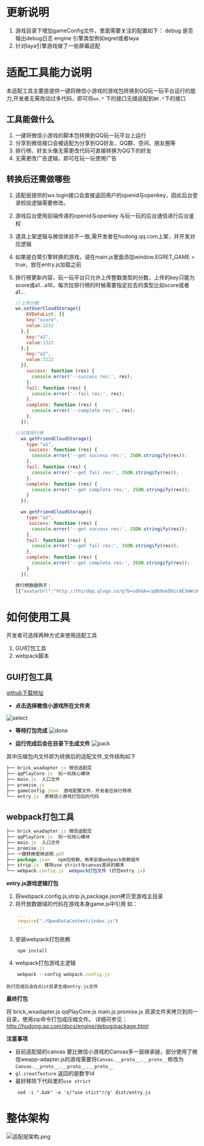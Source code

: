 # 更新说明
1. 游戏目录下增加gameConfig文件，里面需要关注的配置如下：
   debug 是否输出debug日志
   engine 引擎类型例如egret或者laya
2. 针对laya引擎游戏做了一些屏幕适配

# 适配工具能力说明
本适配工具主要是提供一键将微信小游戏的游戏包转换到QQ玩一玩平台运行的能力,开发者无需改动过多代码，即可将`wx.*` 下的接口无缝适配到`BK.*`下的接口

## 工具能做什么
1. 一键将微信小游戏的脚本包转换到QQ玩一玩平台上运行
2. 分享到微信接口会被适配为分享到QQ好友、QQ群、空间、朋友圈等
3. 排行榜、好友头像无需更改代码可直接转换为QQ下的好友
4. 无需更改广告逻辑，即可在玩一玩使用广告

## 转换后还需做哪些
1. 适配层提供的wx.login接口会直接返回用户的openid与openkey，因此后台登录校验逻辑需要修改。

2. 游戏后台使用前端传递的openid与openkey 与玩一玩的后台通信进行后台鉴权

3. 道具上架逻辑与微信体验不一致,需开发者在hudong.qq.com上架，并开发对应逻辑

4. 如果是白鹭引擎转换的游戏，请在main.js里面添加window.EGRET_GAME = true，放在entry.js加载之前

5. 排行榜更新内容，玩一玩平台只允许上传整数类型的分数，上传的key只能为score或a1...a16，每次拉排行榜的时候需要指定拉去的类型比如score或者a1...

   ```javascript
   //上传分数
   wx.setUserCloudStorage({
       KVDataList: [{
       key:"score",
       value:1232
     },{
       key:"a1",
       value:1322
     },{
       key:"a2",
       value:3122
     }],
       success: function (res) {
         console.error('--success res:', res);
       },
       fail: function (res) {
         console.error('--fail res:', res);
       },
       complete: function (res) {
         console.error('--complete res:', res);
       },
     });
   
   //拉取排行榜
     wx.getFriendCloudStorage({
       type:"a1",
        success: function (res) {
         console.error('--get success res:', JSON.stringify(res));
       },
       fail: function (res) {
         console.error('--get fail res:', JSON.stringify(res));
       },
       complete: function (res) {
         console.error('--get complete res:', JSON.stringify(res));
       }
     });
   
     wx.getFriendCloudStorage({
       type:"a2",
        success: function (res) {
         console.error('--get success res:', JSON.stringify(res));
       },
       fail: function (res) {
         console.error('--get fail res:', JSON.stringify(res));
       },
       complete: function (res) {
         console.error('--get complete res:', JSON.stringify(res));
       }
     });
   
   排行榜数据例子：
   [{"avatarUrl":"http://thirdqq.qlogo.cn/g?b=sdk&k=cq869okDUicXE3mWcdQpsMw&s=100&t=1532845390","nickname":"俊采星驰","openid":"","self":1,"KVDataList":[{"key":"a1","value":1322}]}]
   ```


# 如何使用工具
开发者可选择两种方式来使用适配工具
1. GUI打包工具
2. webpack脚本

## GUI打包工具
<a href="https://github.com/QQBricks/brick_wxadapterGUI" target="_blank"> github下载地址</a>

* **点击选择微信小游戏所在文件夹**

![select](img/selectfolder.png)

* **等待打包完成**
![done](img/done.png)

* **运行完成后会在目录下生成文件**
![pack](img/pack.png)

其中压缩包内文件即为转换后的适配文件,文件结构如下
```js
├── brick_wxadapter.js 微信适配层
├── qqPlayCore.js  玩一玩核心模块
├── main.js  入口文件
├── promise.js  
├── gameConfig.json  游戏配置文件，开发者应自行修改
└── entry.js  原微信小游戏打包后的代码
```


## webpack打包工具

```js
├── brick_wxadapter.js 微信适配层
├── qqPlayCore.js  玩一玩核心模块
├── main.js  入口文件
├── promise.js  
├── 一键转换使用说明.pdf  
├── package.json   npm包依赖，用来安装webpack依赖组件
├── strip.js  移除use strict与canvas差异的脚本
└── webpack.config.js  webpack打包文件 (打包entry.js)
```
**entry.js游戏逻辑打包**

1. 将webpack.config.js,strip.js,package.json拷贝至游戏主目录
2. 将开放数据域的代码在游戏本身game.js中引用 如：
```js
	...
	require("./OpenDataContext/index.js")
    ...
```
3. 安装webpack打包依赖
```shell
	npm install 
```
4. webpack打包游戏主逻辑
```js
    webpack --config webpack.config.js
```
    执行完成后会在dist目录生成entry.js文件


**最终打包**

将 brick_wxadapter.js qqPlayCore.js main.js promise.js 资源文件夹拷贝到同一目录，使用zip命令打包成压缩文件。
详细可参见：http://hudong.qq.com/docs/engine/debug/package.html

**注意事项**

* 目前适配层的canvas 要比微信小游戏的Canvas多一层继承链，部分使用了微信weapp-adapter.js的游戏需要将`Canvas.__proto__.__proto__`修改为`Canvas.__proto__.__proto__.__proto__`
* `gl.creatTexture` 返回的是数字id
* 最好移除下代码里的`use strict`

```shell
	sed -i ".bak" -e 's/"use stict"//g' dist/entry.js
```

# 整体架构

![适配层架构.png](img/framework.png)
